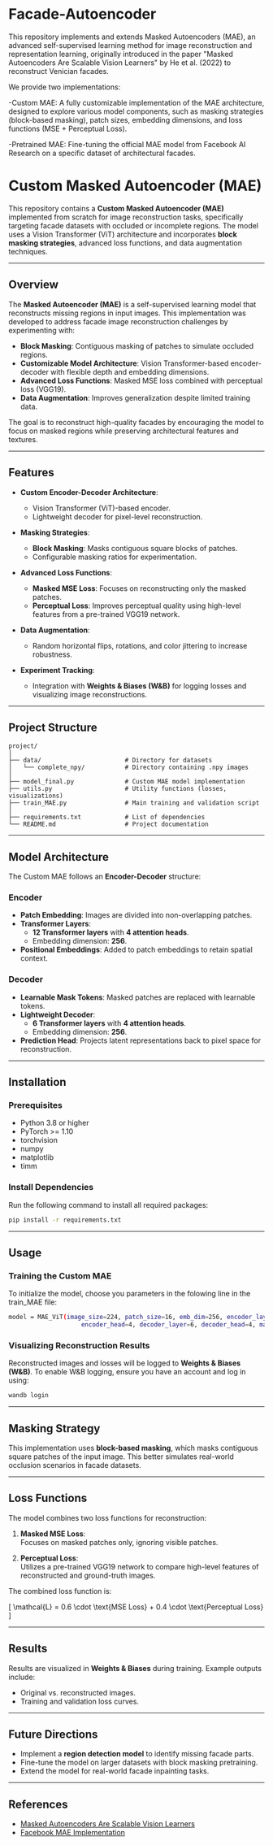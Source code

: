 # Facade-Autoencoder

This repository implements and extends Masked Autoencoders (MAE), an advanced self-supervised learning method for image reconstruction and representation learning, originally introduced in the paper "Masked Autoencoders Are Scalable Vision Learners" by He et al. (2022) to reconstruct Venician facades.

We provide two implementations:

-Custom MAE: A fully customizable implementation of the MAE architecture, designed to explore various model components, such as masking strategies (block-based masking), patch sizes, embedding dimensions, and loss functions (MSE + Perceptual Loss).

-Pretrained MAE: Fine-tuning the official MAE model from Facebook AI Research on a specific dataset of architectural facades.

# **Custom Masked Autoencoder (MAE)**

This repository contains a **Custom Masked Autoencoder (MAE)** implemented from scratch for image reconstruction tasks, specifically targeting facade datasets with occluded or incomplete regions. The model uses a Vision Transformer (ViT) architecture and incorporates **block masking strategies**, advanced loss functions, and data augmentation techniques.

---

## **Overview**

The **Masked Autoencoder (MAE)** is a self-supervised learning model that reconstructs missing regions in input images. This implementation was developed to address facade image reconstruction challenges by experimenting with:  

- **Block Masking**: Contiguous masking of patches to simulate occluded regions.  
- **Customizable Model Architecture**: Vision Transformer-based encoder-decoder with flexible depth and embedding dimensions.  
- **Advanced Loss Functions**: Masked MSE loss combined with perceptual loss (VGG19).  
- **Data Augmentation**: Improves generalization despite limited training data.  

The goal is to reconstruct high-quality facades by encouraging the model to focus on masked regions while preserving architectural features and textures.

---

## **Features**

- **Custom Encoder-Decoder Architecture**:  
    - Vision Transformer (ViT)-based encoder.  
    - Lightweight decoder for pixel-level reconstruction.  

- **Masking Strategies**:  
    - **Block Masking**: Masks contiguous square blocks of patches.  
    - Configurable masking ratios for experimentation.

- **Advanced Loss Functions**:  
    - **Masked MSE Loss**: Focuses on reconstructing only the masked patches.  
    - **Perceptual Loss**: Improves perceptual quality using high-level features from a pre-trained VGG19 network.  

- **Data Augmentation**:  
    - Random horizontal flips, rotations, and color jittering to increase robustness.  

- **Experiment Tracking**:  
    - Integration with **Weights & Biases (W&B)** for logging losses and visualizing image reconstructions.  

---

## **Project Structure**

```plaintext
project/
│
├── data/                       # Directory for datasets
│   └── complete_npy/           # Directory containing .npy images
│
├── model_final.py              # Custom MAE model implementation
├── utils.py                    # Utility functions (losses, visualizations)
├── train_MAE.py                # Main training and validation script
│
├── requirements.txt            # List of dependencies
└── README.md                   # Project documentation
```

---

## **Model Architecture**

The Custom MAE follows an **Encoder-Decoder** structure:  

### **Encoder**  
- **Patch Embedding**: Images are divided into non-overlapping patches.  
- **Transformer Layers**:  
    - **12 Transformer layers** with **4 attention heads**.  
    - Embedding dimension: **256**.  
- **Positional Embeddings**: Added to patch embeddings to retain spatial context.  

### **Decoder**  
- **Learnable Mask Tokens**: Masked patches are replaced with learnable tokens.  
- **Lightweight Decoder**:  
    - **6 Transformer layers** with **4 attention heads**.  
    - Embedding dimension: **256**.  
- **Prediction Head**: Projects latent representations back to pixel space for reconstruction.

---

## **Installation**

### Prerequisites

- Python 3.8 or higher  
- PyTorch >= 1.10  
- torchvision  
- numpy  
- matplotlib  
- timm  

### Install Dependencies

Run the following command to install all required packages:  

```bash
pip install -r requirements.txt
```

---

## **Usage**

### Training the Custom MAE

To initialize the model, choose you parameters in the folowing line in the train_MAE file:  

```bash
model = MAE_ViT(image_size=224, patch_size=16, emb_dim=256, encoder_layer=12,
                    encoder_head=4, decoder_layer=6, decoder_head=4, mask_ratio=0.5).to(device)
```

### Visualizing Reconstruction Results

Reconstructed images and losses will be logged to **Weights & Biases (W&B)**. To enable W&B logging, ensure you have an account and log in using:  

```bash
wandb login
```

---

## **Masking Strategy**

This implementation uses **block-based masking**, which masks contiguous square patches of the input image. This better simulates real-world occlusion scenarios in facade datasets.

---

## **Loss Functions**

The model combines two loss functions for reconstruction:

1. **Masked MSE Loss**:  
   Focuses on masked patches only, ignoring visible patches.  

2. **Perceptual Loss**:  
   Utilizes a pre-trained VGG19 network to compare high-level features of reconstructed and ground-truth images.  

The combined loss function is:  

\[
\mathcal{L} = 0.6 \cdot \text{MSE Loss} + 0.4 \cdot \text{Perceptual Loss}
\]

---

## **Results**

Results are visualized in **Weights & Biases** during training. Example outputs include:  
- Original vs. reconstructed images.  
- Training and validation loss curves.  

---

## **Future Directions**

- Implement a **region detection model** to identify missing facade parts.  
- Fine-tune the model on larger datasets with block masking pretraining.  
- Extend the model for real-world facade inpainting tasks.

---

## **References**

- [Masked Autoencoders Are Scalable Vision Learners](https://arxiv.org/abs/2111.06377)  
- [Facebook MAE Implementation](https://github.com/facebookresearch/mae)

